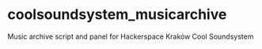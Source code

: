 # coolsoundsystem_musicarchive
Music archive script and panel for Hackerspace Kraków Cool Soundsystem
